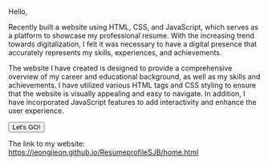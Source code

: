 Hello,

Recently built a website using HTML, CSS, and JavaScript, which serves as a platform to showcase my professional resume. With the increasing trend towards digitalization, I felt it was necessary to have a digital presence that accurately represents my skills, experiences, and achievements.

The website I have created is designed to provide a comprehensive overview of my career and educational background, as well as my skills and achievements. I have utilized various HTML tags and CSS styling to ensure that the website is visually appealing and easy to navigate. In addition, I have incorporated JavaScript features to add interactivity and enhance the user experience.

<div class="btns">
        <button type="submit"><a href="home.html" style="text-decoration: none; color: black;">Let's GO!</a></button>
    </div> 
    
The link to my website:  https://jeongjieon.github.io/ResumeprofileSJB/home.html
